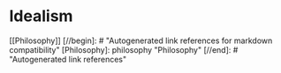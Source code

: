 # Idealism

[[Philosophy]]
[//begin]: # "Autogenerated link references for markdown compatibility"
[Philosophy]: philosophy "Philosophy"
[//end]: # "Autogenerated link references"